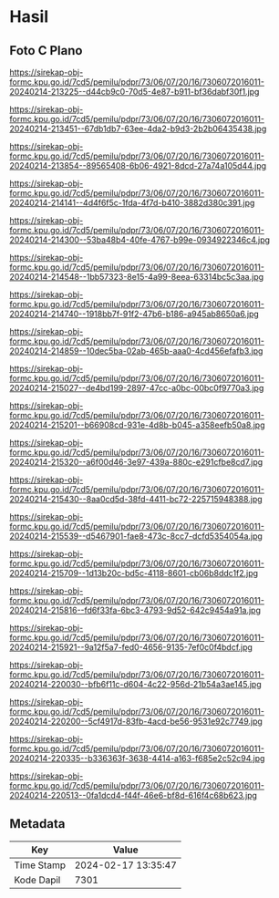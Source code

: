 # Hasil

## Foto C Plano

https://sirekap-obj-formc.kpu.go.id/7cd5/pemilu/pdpr/73/06/07/20/16/7306072016011-20240214-213225--d44cb9c0-70d5-4e87-b911-bf36dabf30f1.jpg

https://sirekap-obj-formc.kpu.go.id/7cd5/pemilu/pdpr/73/06/07/20/16/7306072016011-20240214-213451--67db1db7-63ee-4da2-b9d3-2b2b06435438.jpg

https://sirekap-obj-formc.kpu.go.id/7cd5/pemilu/pdpr/73/06/07/20/16/7306072016011-20240214-213854--89565408-6b06-4921-8dcd-27a74a105d44.jpg

https://sirekap-obj-formc.kpu.go.id/7cd5/pemilu/pdpr/73/06/07/20/16/7306072016011-20240214-214141--4d4f6f5c-1fda-4f7d-b410-3882d380c391.jpg

https://sirekap-obj-formc.kpu.go.id/7cd5/pemilu/pdpr/73/06/07/20/16/7306072016011-20240214-214300--53ba48b4-40fe-4767-b99e-0934922346c4.jpg

https://sirekap-obj-formc.kpu.go.id/7cd5/pemilu/pdpr/73/06/07/20/16/7306072016011-20240214-214548--1bb57323-8e15-4a99-8eea-63314bc5c3aa.jpg

https://sirekap-obj-formc.kpu.go.id/7cd5/pemilu/pdpr/73/06/07/20/16/7306072016011-20240214-214740--1918bb7f-91f2-47b6-b186-a945ab8650a6.jpg

https://sirekap-obj-formc.kpu.go.id/7cd5/pemilu/pdpr/73/06/07/20/16/7306072016011-20240214-214859--10dec5ba-02ab-465b-aaa0-4cd456efafb3.jpg

https://sirekap-obj-formc.kpu.go.id/7cd5/pemilu/pdpr/73/06/07/20/16/7306072016011-20240214-215027--de4bd199-2897-47cc-a0bc-00bc0f9770a3.jpg

https://sirekap-obj-formc.kpu.go.id/7cd5/pemilu/pdpr/73/06/07/20/16/7306072016011-20240214-215201--b66908cd-931e-4d8b-b045-a358eefb50a8.jpg

https://sirekap-obj-formc.kpu.go.id/7cd5/pemilu/pdpr/73/06/07/20/16/7306072016011-20240214-215320--a6f00d46-3e97-439a-880c-e291cfbe8cd7.jpg

https://sirekap-obj-formc.kpu.go.id/7cd5/pemilu/pdpr/73/06/07/20/16/7306072016011-20240214-215430--8aa0cd5d-38fd-4411-bc72-225715948388.jpg

https://sirekap-obj-formc.kpu.go.id/7cd5/pemilu/pdpr/73/06/07/20/16/7306072016011-20240214-215539--d5467901-fae8-473c-8cc7-dcfd5354054a.jpg

https://sirekap-obj-formc.kpu.go.id/7cd5/pemilu/pdpr/73/06/07/20/16/7306072016011-20240214-215709--1d13b20c-bd5c-4118-8601-cb06b8ddc1f2.jpg

https://sirekap-obj-formc.kpu.go.id/7cd5/pemilu/pdpr/73/06/07/20/16/7306072016011-20240214-215816--fd6f33fa-6bc3-4793-9d52-642c9454a91a.jpg

https://sirekap-obj-formc.kpu.go.id/7cd5/pemilu/pdpr/73/06/07/20/16/7306072016011-20240214-215921--9a12f5a7-fed0-4656-9135-7ef0c0f4bdcf.jpg

https://sirekap-obj-formc.kpu.go.id/7cd5/pemilu/pdpr/73/06/07/20/16/7306072016011-20240214-220030--bfb6f11c-d604-4c22-956d-21b54a3ae145.jpg

https://sirekap-obj-formc.kpu.go.id/7cd5/pemilu/pdpr/73/06/07/20/16/7306072016011-20240214-220200--5cf4917d-83fb-4acd-be56-9531e92c7749.jpg

https://sirekap-obj-formc.kpu.go.id/7cd5/pemilu/pdpr/73/06/07/20/16/7306072016011-20240214-220335--b336363f-3638-4414-a163-f685e2c52c94.jpg

https://sirekap-obj-formc.kpu.go.id/7cd5/pemilu/pdpr/73/06/07/20/16/7306072016011-20240214-220513--0fa1dcd4-f44f-46e6-bf8d-616f4c68b623.jpg


## Metadata

| Key        | Value               |
| ---------- | ------------------- |
| Time Stamp | 2024-02-17 13:35:47 |
| Kode Dapil | 7301                |




